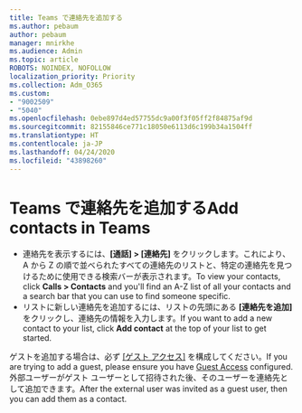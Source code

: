 ```yaml
---
title: Teams で連絡先を追加する
ms.author: pebaum
author: pebaum
manager: mnirkhe
ms.audience: Admin
ms.topic: article
ROBOTS: NOINDEX, NOFOLLOW
localization_priority: Priority
ms.collection: Adm_O365
ms.custom:
- "9002509"
- "5040"
ms.openlocfilehash: 0ebe897d4ed57755dc9a00f3f05ff2f84875af9d
ms.sourcegitcommit: 82155846ce771c18050e6113d6c199b34a1504ff
ms.translationtype: HT
ms.contentlocale: ja-JP
ms.lasthandoff: 04/24/2020
ms.locfileid: "43898260"
---
```

# <a name="add-contacts-in-teams"></a><span data-ttu-id="723fc-102">Teams で連絡先を追加する</span><span class="sxs-lookup"><span data-stu-id="723fc-102">Add contacts in Teams</span></span>

- <span data-ttu-id="723fc-103">連絡先を表示するには、**[通話] > [連絡先]** をクリックします。これにより、A から Z の順で並べられたすべての連絡先のリストと、特定の連絡先を見つけるために使用できる検索バーが表示されます。</span><span class="sxs-lookup"><span data-stu-id="723fc-103">To view your contacts, click **Calls > Contacts** and you'll find an A-Z list of all your contacts and a search bar that you can use to find someone specific.</span></span> 
- <span data-ttu-id="723fc-104">リストに新しい連絡先を追加するには、リストの先頭にある **[連絡先を追加]** をクリックし、連絡先の情報を入力します。</span><span class="sxs-lookup"><span data-stu-id="723fc-104">If you want to add a new contact to your list, click **Add contact** at the top of your list to get started.</span></span>

<span data-ttu-id="723fc-105">ゲストを追加する場合は、必ず [[ゲスト アクセス]](https://docs.microsoft.com/microsoftteams/set-up-guests) を構成してください。</span><span class="sxs-lookup"><span data-stu-id="723fc-105">If you are trying to add a guest, please ensure you have [Guest Access](https://docs.microsoft.com/microsoftteams/set-up-guests) configured.</span></span> <span data-ttu-id="723fc-106">外部ユーザーがゲスト ユーザーとして招待された後、そのユーザーを連絡先として追加できます。</span><span class="sxs-lookup"><span data-stu-id="723fc-106">After the external user was invited as a guest user, then you can add them as a contact.</span></span>
